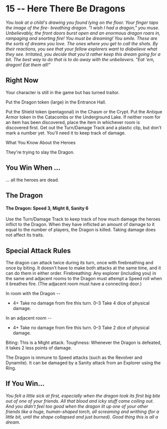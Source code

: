 # 15 -- Here There Be Dragons

_You look at a child's drawing you found lying on the floor. Your finger taps the image of the fire- breathing dragon. "I wish I had a dragon," you muse._
_Unbelievably, the front doors burst open and an enormous dragon roars in, rampaging and snorting fire!_
_You must be dreaming! You smile. These are the sorts of dreams you love. The ones where you get to call the shots. By their reactions, you see that your fellow explorers want to disbelieve what they see. Irritated, you decide that you'd rather keep this dream going for a bit. The best way to do that is to do away with the unbelievers._
_"Eat 'em, dragon! Eat them all!"_

## Right Now

Your character is still in the game but has turned traitor.

Put the Dragon token (large) in the Entrance Hall.

Put the Shield token (pentagonal) in the Chasm or the Crypt. Put the Antique Armor token in the Catacombs or the Underground Lake. If neither room for an item has been discovered, place the item in whichever room is discovered first. Get out the Turn/Damage Track and a plastic clip, but don't mark a number yet. You'll need it to keep track of damage.

What You Know About the Heroes

They're trying to slay the Dragon.

## You Win When ...

... all the heroes are dead.

## The Dragon

#### The Dragon: Speed 3, Might 8, Sanity 6

Use the Turn/Damage Track to keep track of how much damage the heroes inflict to the Dragon. When they have inflicted an amount of damage to it equal to the number of players, the Dragon is killed. Taking damage does not affect its traits.

## Special Attack Rules

The dragon can attack twice during its turn, once with firebreathing and once by biting. It doesn't have to make both attacks at the same time, and it can do them in either order.
Firebreathing: Any explorer (including you) in the same and adjacent rooms to the Dragon must attempt a Speed roll when it breathes fire. (The adjacent room must have a connecting door.)

In room with the Dragon --
- 4+ Take no damage from fire this turn. 0–3 Take 4 dice of physical damage.

In an adjacent room --
- 4+ Take no damage from fire this turn. 0–3 Take 2 dice of physical damage.

Biting: This is a Might attack.
Toughness: Whenever the Dragon is defeated, it takes 2 less points of damage.

The Dragon is immune to Speed attacks (such as the Revolver and Dynamite). It can be damaged by a Sanity attack from an Explorer using the Ring.

## If You Win...

_You felt a little sick at first, especially when the dragon took its first big bite out of one of your friends. All that blood and icky stuff came coiling out. And you didn't feel too good when the dragon lit up one of your other friends like a huge, human-shaped torch, all screaming and writhing (for a little bit, until the shape collapsed and just burned)._
_Good thing this is all a dream._
